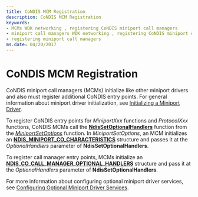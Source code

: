 ```yaml
---
title: CoNDIS MCM Registration
description: CoNDIS MCM Registration
keywords:
- MCMs WDK networking , registering CoNDIS miniport call managers
- miniport call managers WDK networking , registering CoNDIS miniport call managers
- registering miniport call managers
ms.date: 04/20/2017
---
```


# CoNDIS MCM Registration





CoNDIS miniport call managers (MCMs) initialize like other miniport drivers and also must register additional CoNDIS entry points. For general information about miniport driver initialization, see [Initializing a Miniport Driver](initializing-a-miniport-driver.md).

To register CoNDIS entry points for *MiniportXxx* functions and *ProtocolXxx* functions, CoNDIS MCMs call the [**NdisSetOptionalHandlers**](/windows-hardware/drivers/ddi/ndis/nf-ndis-ndissetoptionalhandlers) function from the [*MiniportSetOptions*](/windows-hardware/drivers/ddi/ndis/nc-ndis-set_options) function. In *MiniportSetOptions*, an MCM initializes an [**NDIS\_MINIPORT\_CO\_CHARACTERISTICS**](/windows-hardware/drivers/ddi/ndis/ns-ndis-_ndis_miniport_co_characteristics) structure and passes it at the *OptionalHandlers* parameter of **NdisSetOptionalHandlers**.

To register call manager entry points, MCMs initialize an [**NDIS\_CO\_CALL\_MANAGER\_OPTIONAL\_HANDLERS**](/windows-hardware/drivers/ddi/ndis/ns-ndis-_ndis_co_call_manager_optional_handlers) structure and pass it at the *OptionalHandlers* parameter of **NdisSetOptionalHandlers**.

For more information about configuring optional miniport driver services, see [Configuring Optional Miniport Driver Services](configuring-optional-miniport-driver-services.md).

 

